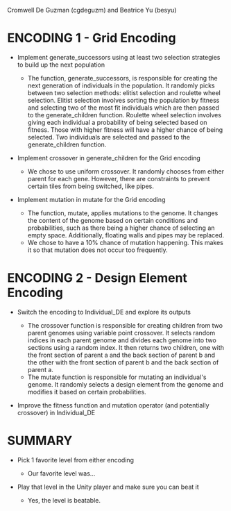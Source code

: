 Cromwell De Guzman (cgdeguzm) and Beatrice Yu (besyu)

# ENCODING 1 - Grid Encoding
- Implement generate_successors using at least two selection strategies to build up the next population

    - The function, generate_successors, is responsible for creating the next generation of individuals in the population. It randomly picks between two selection methods: elitist selection and roulette wheel selection. Elitist selection involves sorting the population by fitness and selecting two of the most fit individuals which are then passed to the generate_children function. Roulette wheel selection involves giving each individual a probability of being selected based on fitness. Those with higher fitness will have a higher chance of being selected. Two individuals are selected and passed to the generate_children function. 

- Implement crossover in generate_children for the Grid encoding

    - We chose to use uniform crossover. It randomly chooses from either parent for each gene. However, there are constraints to prevent certain tiles from being switched, like pipes. 

- Implement mutation in mutate for the Grid encoding

    - The function, mutate, applies mutations to the genome. It changes the content of the genome based on certain conditions and probabilities, such as there being a higher chance of selecting an empty space. Additionally, floating walls and pipes may be replaced. 
    - We chose to have a 10% chance of mutation happening. This makes it so that mutation does not occur too frequently. 

# ENCODING 2 - Design Element Encoding

- Switch the encoding to Individual_DE and explore its outputs

    - The crossover function is responsible for creating children from two parent genomes using variable point crossover. It selects random indices in each parent genome and divides each genome into two sections using a random index. It then returns two children, one with the front section of parent a and the back section of parent b and the other with the front section of parent b and the back section of parent a. 
    - The mutate function is responsible for mutating an individual's genome. It randomly selects a design element from the genome and modifies it based on certain probabilities. 

- Improve the fitness function and mutation operator (and potentially crossover) in Individual_DE

# SUMMARY

- Pick 1 favorite level from either encoding

    - Our favorite level was...

- Play that level in the Unity player and make sure you can beat it

    - Yes, the level is beatable.